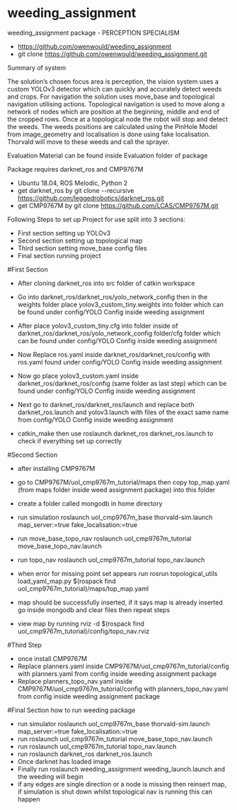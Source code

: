 # weeding_assignment

weeding_assignment package - PERCEPTION SPECIALISM
- https://github.com/owenwould/weeding_assignment
- git clone https://github.com/owenwould/weeding_assignment.git

Summary of system 

The solution’s chosen focus area is perception, the vision system uses a custom YOLOv3 detector which can quickly and accurately detect weeds and crops. For navigation the solution uses move_base and topological navigation utilising actions. Topological navigation is used to move along a network of nodes which are position at the beginning, middle and end of the cropped rows. Once at a topological node the robot will stop and detect the weeds. The weeds positions are calculated using the PinHole Model from image_geometry and localisation is done using fake localisation. Thorvald will move to these weeds and call the sprayer.


Evaluation Material can be found inside Evaluation folder of package 

Package requires darknet_ros and CMP9767M 
- Ubuntu 18.04, ROS Melodic, Python 2
- get darknet_ros by git clone --recursive https://github.com/leggedrobotics/darknet_ros.git
- get CMP9767M by git clone https://github.com/LCAS/CMP9767M.git

Following Steps to set up Project for use split into 3 sections:
- First section setting up YOLOv3 
- Second section setting up topological map 
- Third section setting move_base config files 
- Final section running project

#First Section 
- After cloning darknet_ros into src folder of catkin workspace

- Go into darknet_ros/darknet_ros/yolo_network_config then in the weights folder place yolov3_custom_tiny.weights into folder which can be found under config/YOLO Config inside weeding assignment 

- After place yolov3_custom_tiny.cfg into folder inside of darknet_ros/darknet_ros/yolo_network_config folder/cfg folder which can be found under config/YOLO Config inside weeding assignment 

- Now Replace ros.yaml inside darknet_ros/darknet_ros/config with ros.yaml found under config/YOLO Config inside weeding assignment 

- Now go place yolov3_custom.yaml inside darknet_ros/darknet_ros/config (same folder as last step) which can be found under config/YOLO Config inside weeding assignment 

- Next go to darknet_ros/darknet_ros/launch and replace both darknet_ros.launch and yolov3.launch with files of the exact same name from config/YOLO Config inside weeding assignment 

- catkin_make then use roslaunch darknet_ros darknet_ros.launch to check if everything set up correctly



#Second Section 
- after installing CMP9767M 

- go to CMP9767M/uol_cmp9767m_tutorial/maps then copy top_map.yaml (from maps folder inside weed assignment package) into this folder

- create a folder called mongodb in home directory 

- run simulation roslaunch uol_cmp9767m_base thorvald-sim.launch map_server:=true fake_localisation:=true

- run move_base_topo_nav roslaunch uol_cmp9767m_tutorial move_base_topo_nav.launch

- run topo_nav roslaunch uol_cmp9767m_tutorial topo_nav.launch

- when error for missing point set appears run rosrun topological_utils load_yaml_map.py $(rospack find uol_cmp9767m_tutorial)/maps/top_map.yaml

- map should be successfully inserted, if it says map is already inserted go inside mongodb and clear files then repeat steps 

- view map by running rviz -d $(rospack find uol_cmp9767m_tutorial)/config/topo_nav.rviz


#Third Step 
- once install CMP9767M
- Replace planners.yaml inside CMP9767M/uol_cmp9767m_tutorial/config with planners.yaml from config inside weeding assignment package
- Replace planners_topo_nav.yaml inside CMP9767M/uol_cmp9767m_tutorial/config with planners_topo_nav.yaml from config inside weeding assignment package


#Final Section how to run weeding package
- run simulator roslaunch uol_cmp9767m_base thorvald-sim.launch map_server:=true fake_localisation:=true 
- run roslaunch uol_cmp9767m_tutorial move_base_topo_nav.launch 
- run roslaunch uol_cmp9767m_tutorial topo_nav.launch
- run roslaunch darknet_ros darknet_ros.launch 
- Once darknet has loaded image 
- Finally run roslaunch weeding_assignment weeding_launch.launch and the weeding will begin 
- if any edges are single direction or a node is missing then reinsert map, if simulation is shut down whilst topological nav is running 
this can happen




